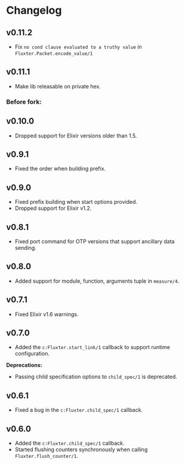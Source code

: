 # Changelog

## v0.11.2

- Fix `no cond clause evaluated to a truthy value` in `Fluxter.Packet.encode_value/1`

## v0.11.1

- Make lib releasable on private hex.

### Before fork:

## v0.10.0

- Dropped support for Elixir versions older than 1.5.

## v0.9.1

- Fixed the order when building prefix.

## v0.9.0

- Fixed prefix building when start options provided.
- Dropped support for Elixir v1.2.

## v0.8.1

- Fixed port command for OTP versions that support ancillary data sending.

## v0.8.0

- Added support for module, function, arguments tuple in `measure/4`.

## v0.7.1

- Fixed Elixir v1.6 warnings.

## v0.7.0

- Added the `c:Fluxter.start_link/1` callback to support runtime configuration.

**Deprecations:**

- Passing child specification options to `child_spec/1` is deprecated.

## v0.6.1

- Fixed a bug in the `c:Fluxter.child_spec/1` callback.

## v0.6.0

- Added the `c:Fluxter.child_spec/1` callback.
- Started flushing counters synchronously when calling `Fluxter.flush_counter/1`.
